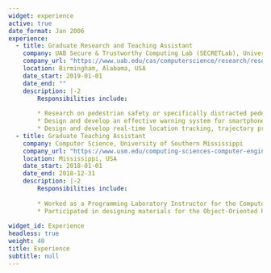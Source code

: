 ```yaml
---
widget: experience
active: true
date_format: Jan 2006
experience:
  - title: Graduate Research and Teaching Assistant
    company: UAB Secure & Trustworthy Computing Lab (SECRETLab), University of Alabama at Birmingham
    company_url: "https://www.uab.edu/cas/computerscience/research/research-labs/secretlab"
    location: Birmingham, Alabama, USA
    date_start: 2019-01-01
    date_end: ""
    description: |-2
        Responsibilities include:
        
        * Research on pedestrian safety or specifically distracted pedestrian safety. 
        * Design and develop an effective warning system for smartphone zombies. 
        * Design and develop real-time location tracking, trajectory prediction, and prevention of pedestrian/drivers and hazard zone.
  - title: Graduate Teaching Assistant
    company: Computer Science, University of Southern Mississippi
    company_url: "https://www.usm.edu/computing-sciences-computer-engineering/index.php"
    location: Mississippi, USA
    date_start: 2018-01-01
    date_end: 2018-12-31
    description: |-2
        Responsibilities include:
        
        * Worked as a Programming Laboratory Instructor for the Computer Science program.
        * Participated in designing materials for the Object-Oriented Programming course.
    
widget_id: Experience
headless: true
weight: 40
title: Experience
subtitle: null
---
```

